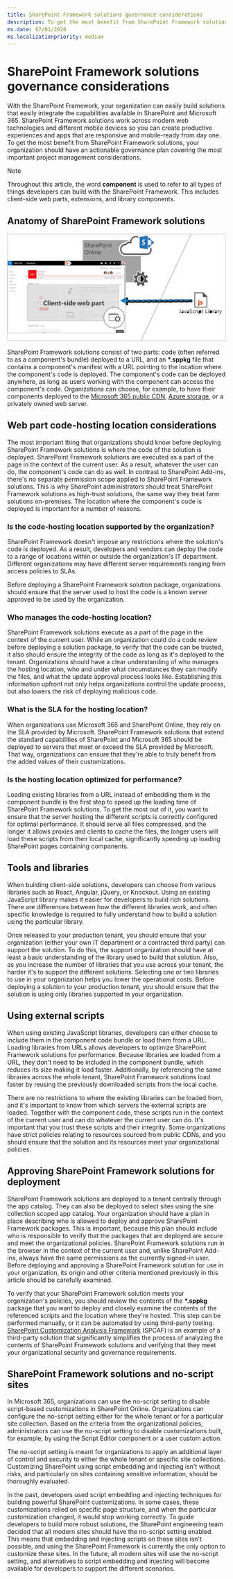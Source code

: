 ```yaml
---
title: SharePoint Framework solutions governance considerations
description: To get the most benefit from SharePoint Framework solutions, your organization should have an actionable governance plan covering the most important project management considerations.
ms.date: 07/01/2020
ms.localizationpriority: medium
---
```

# SharePoint Framework solutions governance considerations

With the SharePoint Framework, your organization can easily build solutions that easily integrate the capabilities available in SharePoint and Microsoft 365. SharePoint Framework solutions work across modern web technologies and different mobile devices so you can create productive experiences and apps that are responsive and mobile-ready from day one. To get the most benefit from SharePoint Framework solutions, your organization should have an actionable governance plan covering the most important project management considerations.

> [!NOTE]
> Throughout this article, the word **component** is used to refer to all types of things developers can build with the SharePoint Framework. This includes client-side web parts, extensions, and library components.

## Anatomy of SharePoint Framework solutions

![Diagram illustrating the composition of SharePoint Framework solutions](../../../images/guidance-governance-spfx-structure-schema.png)

SharePoint Framework solutions consist of two parts: code (often referred to as a component's bundle) deployed to a URL, and an **\*.sppkg** file that contains a component's manifest with a URL pointing to the location where the component's code is deployed. The component's code can be deployed anywhere, as long as users working with the component can access the component's code. Organizations can choose, for example, to have their components deployed to the [Microsoft 365 public CDN](https://developer.microsoft.com/office/blogs/office-365-public-cdn-developer-preview-release), [Azure storage](../get-started/deploy-web-part-to-cdn.md), or a privately owned web server.

## Web part code-hosting location considerations

The most important thing that organizations should know before deploying SharePoint Framework solutions is where the code of the solution is deployed. SharePoint Framework solutions are executed as a part of the page in the context of the current user. As a result, whatever the user can do, the component's code can do as well. In contrast to SharePoint Add-ins, there's no separate permission scope applied to SharePoint Framework solutions. This is why SharePoint administrators should treat SharePoint Framework solutions as high-trust solutions, the same way they treat farm solutions on-premises. The location where the component's code is deployed is important for a number of reasons.

### Is the code-hosting location supported by the organization?

SharePoint Framework doesn't impose any restrictions where the solution's code is deployed. As a result, developers and vendors can deploy the code to a range of locations within or outside the organization's IT department. Different organizations may have different server requirements ranging from access policies to SLAs.

Before deploying a SharePoint Framework solution package, organizations should ensure that the server used to host the code is a known server approved to be used by the organization.

### Who manages the code-hosting location?

SharePoint Framework solutions execute as a part of the page in the context of the current user. While an organization could do a code review before deploying a solution package, to verify that the code can be trusted, it also should ensure the integrity of the code as long as it's deployed to the tenant. Organizations should have a clear understanding of who manages the hosting location, who and under what circumstances they can modify the files, and what the update approval process looks like. Establishing this information upfront not only helps organizations control the update process, but also lowers the risk of deploying malicious code.

### What is the SLA for the hosting location?

When organizations use Microsoft 365 and SharePoint Online, they rely on the SLA provided by Microsoft. SharePoint Framework solutions that extend the standard capabilities of SharePoint and Microsoft 365 should be deployed to servers that meet or exceed the SLA provided by Microsoft. That way, organizations can ensure that they're able to truly benefit from the added values of their customizations.

### Is the hosting location optimized for performance?

Loading existing libraries from a URL instead of embedding them in the component bundle is the first step to speed up the loading time of SharePoint Framework solutions. To get the most out of it, you want to ensure that the server hosting the different scripts is correctly configured for optimal performance. It should serve all files compressed, and the longer it allows proxies and clients to cache the files, the longer users will load these scripts from their local cache, significantly speeding up loading SharePoint pages containing components.

## Tools and libraries

When building client-side solutions, developers can choose from various libraries such as React, Angular, jQuery, or Knockout. Using an existing JavaScript library makes it easier for developers to build rich solutions. There are differences between how the different libraries work, and often specific knowledge is required to fully understand how to build a solution using the particular library.

Once released to your production tenant, you should ensure that your organization (either your own IT department or a contracted third party) can support the solution. To do this, the support organization should have at least a basic understanding of the library used to build that solution. Also, as you increase the number of libraries that you use across your tenant, the harder it's to support the different solutions. Selecting one or two libraries to use in your organization helps you lower the operational costs. Before deploying a solution to your production tenant, you should ensure that the solution is using only libraries supported in your organization.

## Using external scripts

When using existing JavaScript libraries, developers can either choose to include them in the component code bundle or load them from a URL. Loading libraries from URLs allows developers to optimize SharePoint Framework solutions for performance. Because libraries are loaded from a URL, they don't need to be included in the component bundle, which reduces its size making it load faster. Additionally, by referencing the same libraries across the whole tenant, SharePoint Framework solutions load faster by reusing the previously downloaded scripts from the local cache.

There are no restrictions to where the existing libraries can be loaded from, and it's important to know from which servers the external scripts are loaded. Together with the component code, these scripts run in the context of the current user and can do whatever the current user can do. It's important that you trust these scripts and their integrity. Some organizations have strict policies relating to resources sourced from public CDNs, and you should ensure that the solution and its resources meet your organizational policies.

## Approving SharePoint Framework solutions for deployment

SharePoint Framework solutions are deployed to a tenant centrally through the app catalog. They can also be deployed to select sites using the site collection scoped app catalog. Your organization should have a plan in place describing who is allowed to deploy and approve SharePoint Framework packages. This is important, because this plan should include who is responsible to verify that the packages that are deployed are secure and meet the organizational policies. SharePoint Framework solutions run in the browser in the context of the current user and, unlike SharePoint Add-ins, always have the same permissions as the currently signed-in user. Before deploying and approving a SharePoint Framework solution for use in your organization, its origin and other criteria mentioned previously in this article should be carefully examined.

To verify that your SharePoint Framework solution meets your organization's policies, you should review the contents of the **\*.sppkg** package that you want to deploy and closely examine the contents of the referenced scripts and the location where they're hosted. This step can be performed manually, or it can be automated by using third-party tooling. [SharePoint Customization Analysis Framework](https://rencore.com/products/#spcaf) (SPCAF) is an example of a third-party solution that significantly simplifies the process of analyzing the contents of SharePoint Framework solutions and verifying that they meet your organizational security and governance requirements.

## SharePoint Framework solutions and no-script sites

In Microsoft 365, organizations can use the no-script setting to disable script-based customizations in SharePoint Online. Organizations can configure the no-script setting either for the whole tenant or for a particular site collection. Based on the criteria from the organizational policies, administrators can use the no-script setting to disable customizations built, for example, by using the Script Editor component or a user custom action.

The no-script setting is meant for organizations to apply an additional layer of control and security to either the whole tenant or specific site collections. Customizing SharePoint using script embedding and injecting isn't without risks, and particularly on sites containing sensitive information, should be thoroughly evaluated.

In the past, developers used script embedding and injecting techniques for building powerful SharePoint customizations. In some cases, these customizations relied on specific page structure, and when the particular customization changed, it would stop working correctly. To guide developers to build more robust solutions, the SharePoint engineering team decided that all modern sites should have the no-script setting enabled. This means that embedding and injecting scripts on these sites isn't possible, and using the SharePoint Framework is currently the only option to customize these sites. In the future, all modern sites will use the no-script setting, and alternatives to script embedding and injecting will become available for developers to support the different scenarios.
